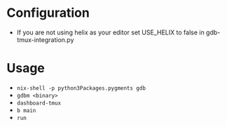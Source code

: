 # Configuration
* If you are not using helix as your editor set USE_HELIX to false in gdb-tmux-integration.py

# Usage
* ```nix-shell -p python3Packages.pygments gdb```
* ```gdbm <binary>```
* ```dashboard-tmux```
* ```b main```
* ```run```
